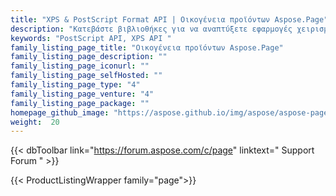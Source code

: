```yaml
---
title: "XPS & PostScript Format API | Οικογένεια προϊόντων Aspose.Page"
description: "Κατεβάστε βιβλιοθήκες για να αναπτύξετε εφαρμογές χειρισμού αρχείων XPS, PS και EPS για προβολή, σύγκριση, επιθεώρηση ή μετατροπή εγγράφων PostScript & XPS σε εφαρμογές πολλαπλών πλατφορμών."
keywords: "PostScript API, XPS API "
family_listing_page_title: "Οικογένεια προϊόντων Aspose.Page"
family_listing_page_description: ""
family_listing_page_iconurl: ""
family_listing_page_selfHosted: ""
family_listing_page_type: "4"
family_listing_page_venture: "4"
family_listing_page_package: ""
homepage_github_image: "https://aspose.github.io/img/aspose/aspose-page.png"
weight:  20
---
```


{{< dbToolbar link="https://forum.aspose.com/c/page" linktext=" Support Forum " >}}

{{< ProductListingWrapper family="page">}}

